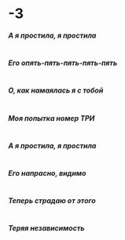 # -3
***А я простила, я простила***
#
***Его опять-пять-пять-пять-пять***
#
***О, как намаялась я с тобой***
#
***Моя попытка номер ТРИ***
#
***А я простила, я простила***
#
***Его напрасно, видимо***
#
***Теперь страдаю от этого***
#
***Теряя независимость*** 

